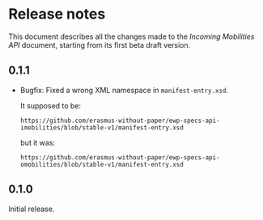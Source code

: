 Release notes
=============

This document describes all the changes made to the *Incoming Mobilities API*
document, starting from its first beta draft version.


0.1.1
-----

* Bugfix: Fixed a wrong XML namespace in `manifest-entry.xsd`.

  It supposed to be:

  ```
  https://github.com/erasmus-without-paper/ewp-specs-api-imobilities/blob/stable-v1/manifest-entry.xsd
  ```

  but it was:

  ```
  https://github.com/erasmus-without-paper/ewp-specs-api-omobilities/blob/stable-v1/manifest-entry.xsd
  ```


0.1.0
-----

Initial release.
